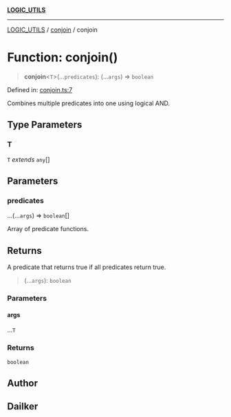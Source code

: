 [**LOGIC_UTILS**](../../README.md)

***

[LOGIC_UTILS](../../README.md) / [conjoin](../README.md) / conjoin

# Function: conjoin()

> **conjoin**\<`T`\>(...`predicates`): (...`args`) => `boolean`

Defined in: [conjoin.ts:7](https://github.com/dailker/everyutil/blob/d12555c550c1d59295f536d15822ff0e97aceecb/src/logic/conjoin.ts#L7)

Combines multiple predicates into one using logical AND.

## Type Parameters

### T

`T` *extends* `any`[]

## Parameters

### predicates

...(...`args`) => `boolean`[]

Array of predicate functions.

## Returns

A predicate that returns true if all predicates return true.

> (...`args`): `boolean`

### Parameters

#### args

...`T`

### Returns

`boolean`

## Author

## Dailker
